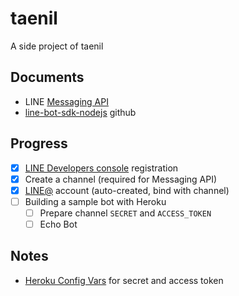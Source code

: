 # taenil
A side project of taenil

## Documents

* LINE [Messaging API](https://developers.line.me/en/docs/messaging-api/overview/)
* [line-bot-sdk-nodejs](https://github.com/line/line-bot-sdk-nodejs) github

## Progress

* [x] [LINE Developers console](https://developers.line.me/console/register/messaging-api/provider/) registration
* [x] Create a channel (required for Messaging API)
* [x] [LINE@](https://admin-official.line.me/) account (auto-created, bind with channel)
* [ ] Building a sample bot with Heroku
  - [ ] Prepare channel `SECRET` and `ACCESS_TOKEN`
  - [ ] Echo Bot 

## Notes

* [Heroku Config Vars](https://devcenter.heroku.com/articles/config-vars) for secret and access token
